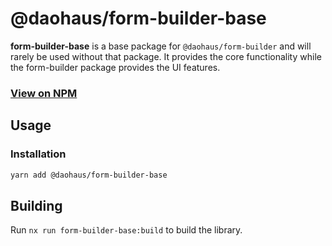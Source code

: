 # @daohaus/form-builder-base

**form-builder-base** is a base package for `@daohaus/form-builder` and will rarely be used without that package. It provides the core functionality while the form-builder package provides the UI features.

### [View on NPM](https://www.npmjs.com/package/@daohaus/form-builder-base)

## Usage

### Installation

```bash
yarn add @daohaus/form-builder-base
```

## Building

Run `nx run form-builder-base:build` to build the library.
